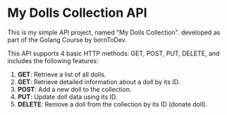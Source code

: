 # My Dolls Collection API

This is my simple API project, named "My Dolls Collection". developed as part of the Golang Course by bornToDev.

This API supports 4 basic HTTP methods: GET, POST, PUT, DELETE, and includes the following features:

1. **GET**: Retrieve a list of all dolls.
2. **GET**: Retrieve detailed information about a doll by its ID.
3. **POST**: Add a new doll to the collection.
4. **PUT**: Update doll data using its ID.
5. **DELETE**: Remove a doll from the collection by its ID (donate doll).
